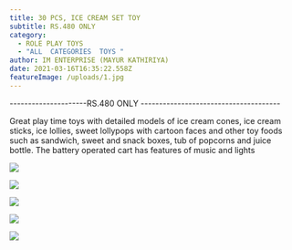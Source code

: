 ```yaml
---
title: 30 PCS, ICE CREAM SET TOY
subtitle: RS.480 ONLY
category:
  - ROLE PLAY TOYS
  - "ALL  CATEGORIES  TOYS "
author: IM ENTERPRISE (MAYUR KATHIRIYA)
date: 2021-03-16T16:35:22.558Z
featureImage: /uploads/1.jpg
---
```









\---------------------RS.480 ONLY --------------------------------------





Great play time toys with detailed models of ice cream cones, ice cream sticks, ice lollies, sweet lollypops with cartoon faces and other toy foods such as sandwich, sweet and snack boxes, tub of popcorns and juice bottle. The battery operated cart has features of music and lights

![](/uploads/1.jpg)

![](/uploads/2.jpg)

![](/uploads/3.jpg)

![](/uploads/4.jpg)

![](/uploads/5.jpg)